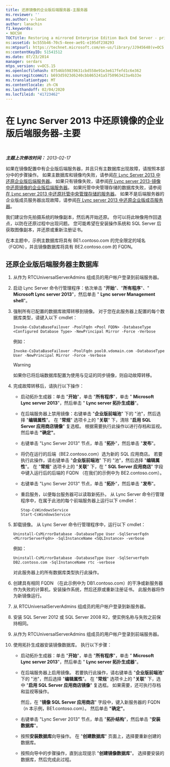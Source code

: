 ```yaml
---
title: 还原镜像的企业版后端服务器-主服务器
ms.reviewer: ''
ms.author: v-lanac
author: lanachin
f1.keywords:
- NOCSH
TOCTitle: Restoring a mirrored Enterprise Edition Back End Server - primary
ms:assetid: bc555b46-70c5-4eee-ae91-e195df238293
ms:mtpsurl: https://technet.microsoft.com/en-us/library/JJ945648(v=OCS.15)
ms:contentKeyID: 51541512
ms.date: 07/23/2014
manager: serdars
mtps_version: v=OCS.15
ms.openlocfilehash: 07546b59839631cbd558e91e3e617fefd1c6e362
ms.sourcegitcommit: b693d5923d6240cbb865241a5750963423a4b33e
ms.translationtype: MT
ms.contentlocale: zh-CN
ms.lasthandoff: 02/04/2020
ms.locfileid: "41723462"
---
```

<div data-xmlns="http://www.w3.org/1999/xhtml">

<div class="topic" data-xmlns="http://www.w3.org/1999/xhtml" data-msxsl="urn:schemas-microsoft-com:xslt" data-cs="http://msdn.microsoft.com/en-us/">

<div data-asp="http://msdn2.microsoft.com/asp">

# <a name="restoring-a-mirrored-enterprise-edition-back-end-server-in-lync-server-2013---primary"></a>在 Lync Server 2013 中还原镜像的企业版后端服务器-主要

</div>

<div id="mainSection">

<div id="mainBody">

<span> </span>

_**主题上次修改时间：** 2013-02-17_

如果在镜像配置中有企业版后端服务器，并且只有主数据库出现故障，请按照本部分中的步骤操作。 如果主数据库和镜像均失败，请参阅[在 Lync Server 2013 中还原企业版后端服务器](lync-server-2013-restoring-an-enterprise-edition-back-end-server.md)。 如果只有镜像失败，请参阅[在 Lync server 2013-镜像中还原镜像的企业版后端服务器](lync-server-2013-restoring-a-mirrored-enterprise-edition-back-end-server-mirror.md)。 如果托管中央管理存储的数据库失败，请参阅[在 Lync server 2013 中还原托管中央管理存储的服务器](lync-server-2013-restoring-the-server-hosting-the-central-management-store.md)。 如果不是后端服务器的企业版成员服务器出现故障，请参阅[在 Lync server 2013 中还原企业版成员服务器](lync-server-2013-restoring-an-enterprise-edition-member-server.md)。

我们建议你先拍摄系统的映像副本，然后再开始还原。 你可以将此映像用作回退点，以防在还原过程中出现问题。 您可能希望在安装操作系统和 SQL Server 后获取图像副本，并还原或重新注册证书。

在本主题中，示例主数据库将具有 BE1.contoso.com 的完全限定的域名（FQDN），并且镜像数据库将具有 BE2.contoso.com 的 FQDN。

<div>

## <a name="to-restore-an-enterprise-edition-back-end-server-primary-database"></a>还原企业版后端服务器主数据库

1.  从作为 RTCUniversalServerAdmins 组成员的用户帐户登录到前端服务器。

2.  启动 Lync Server 命令行管理程序：依次单击 "**开始**"、"**所有程序**"、" **Microsoft Lync server 2013**"，然后单击 " **Lync server Management shell**"。

3.  强制所有已配置的数据库故障转移到镜像。 对于您在此服务器上配置的每个数据库类型，请键入以下 cmdlet：
    
        Invoke-CsDataBaseFailover -PoolFqdn <Pool FQDN> -DatabaseType <Configured Database Type> -NewPrincipal Mirror -Force -Verbose
    
    例如：
    
        Invoke-CsDataBaseFailover -PoolFqdn pool0.vdomain.com -DatabaseType User -NewPrincipal Mirror -Force -Verbose
    
    <div>
    

    > [!WARNING]
    > 如果你已将后端数据库配置为使用与见证的同步镜像，则自动故障转移。

    
    </div>

4.  完成故障转移后，请执行以下操作：
    
      - 启动拓扑生成器：单击 "**开始**"，单击 "**所有程序**"，单击 " **Microsoft Lync server 2013**"，然后单击 " **Lync server 拓扑生成器**"。
    
      - 在后端服务器上禁用镜像：右键单击 "**企业版前端池**" 下的 "池"，然后选择 "**编辑属性**"。 在 "**常规**" 选项卡上的 "**关联**" 下，清除 "**启用 SQL Server 应用商店镜像**" 复选框。 根据需要执行此操作以进行存档和监视。 然后单击 **"确定"**。
    
      - 右键单击 "Lync Server 2013" 节点，单击 "**拓扑**"，然后单击 "**发布**"。
    
      - 将仍在运行的后端（BE2.contoso.com）选为新的 SQL 应用商店。 若要执行此操作，请右键单击 "**企业版前端池**" 下的 "池"，然后选择 "**编辑属性**"。 在 "**常规**" 选项卡上的 "**关联**" 下，在 " **SQL Server 应用商店**" 字段中键入运行后的后端的 FQDN （在我们的示例中为 BE2.contoso.com）。
    
      - 右键单击 "Lync Server 2013" 节点，单击 "**拓扑**"，然后单击 "**发布**"。
    
      - 重启服务，以便每台服务器可以读取新拓扑。 从 Lync Server 命令行管理程序中，在属于此池的每个前端服务器上运行以下 cmdlet：
        
            Stop-CsWindowsService
            Start-CsWindowsService

5.  卸载镜像。 从 Lync Server 命令行管理程序中，运行以下 cmdlet：
    
        Uninstall-CsMirrorDatabase -DatabaseType User -SqlServerFqdn <MirrorServerFqdn> -SqlInstanceName <SQLInstance> -verbose
    
    例如：
    
        Uninstall-CsMirrorDatabase -DatabaseType User -SqlServerFqdn DB2.contoso.com -SqlInstanceName rtc -verbose
    
    对此服务器上的所有数据库类型执行此操作。

6.  创建具有相同 FQDN （在此示例中为 DB1.contoso.com）的干净或新服务器作为失败的计算机，安装操作系统，然后还原或重新注册证书。 此服务器将作为新镜像运行。

7.  从 RTCUniversalServerAdmins 组成员的用户帐户登录到新服务器。

8.  安装 SQL Server 2012 或 SQL Server 2008 R2，使实例名称与失败之前保持相同。

9.  从作为 RTCUniversalServerAdmins 组成员的用户帐户登录到前端服务器。

10. 使用拓扑生成器安装镜像数据库。 执行以下步骤：
    
      - 启动拓扑生成器：单击 "**开始**"，单击 "**所有程序**"，单击 " **Microsoft Lync server 2013**"，然后单击 " **Lync server 拓扑生成器**"。
    
      - 在后端服务器上启用镜像。 若要执行此操作，请右键单击 "**企业版前端池**" 下的 "池"，然后选择 "**编辑属性**"。 在 "**常规**" 选项卡上的 "**关联**" 下，选中 "**启用 SQL Server 应用商店镜像**" 复选框。 如果需要，还可执行存档和监视等操作。
        
        然后，在 "**镜像 SQL Server 应用商店**" 字段中，键入新服务器的 FQDN （n 本示例，BE1.contoso.com）。 然后单击 **"确定"**。
    
      - 右键单击 "Lync Server 2013" 节点，单击 "**拓扑结构**"，然后单击 "**安装数据库**"。
    
      - 按照**安装数据库**向导操作。 在 "**创建数据库**" 页面上，选择要重新创建的数据库。
    
      - 按照向导中的步骤操作，直到出现提示 "**创建镜像数据库**"。 选择要安装的数据库，然后完成此过程。

</div>

</div>

<span> </span>

</div>

</div>

</div>

